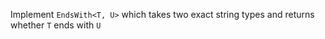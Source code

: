 Implement `EndsWith<T, U>` which takes two exact string types and returns whether `T` ends with `U`
